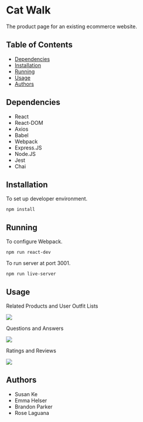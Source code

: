 # Cat Walk

The product page for an existing ecommerce website.

## Table of Contents

- [Dependencies](#Dependencies)
- [Installation](#Installation)
- [Running](#Running)
- [Usage](#Usage)
- [Authors](#Authors)

## Dependencies

- React
- React-DOM
- Axios
- Babel
- Webpack
- Express.JS
- Node.JS
- Jest
- Chai

## Installation

To set up developer environment.

```
npm install
```

## Running

To configure Webpack.

```
npm run react-dev
```

To run server at port 3001.

```
npm run live-server
```

## Usage

Related Products and User Outfit Lists

![](https://media.giphy.com/media/zfr6oJg29CSV1by8CM/giphy.gif)

Questions and Answers

![](https://media.giphy.com/media/C1XVmK8OQvHeBRztNj/giphy.gif)

Ratings and Reviews

![](https://media.giphy.com/media/XPMKsm6t9njiOJsr3y/giphy.gif)

## Authors

- Susan Ke
- Emma Helser
- Brandon Parker
- Rose Laguana
